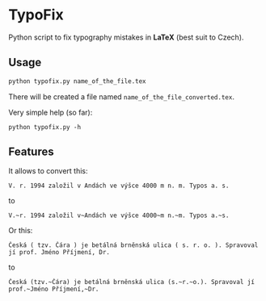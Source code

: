 # TypoFix

Python script to fix typography mistakes in **LaTeX** (best suit to Czech).

## Usage

```bash
python typofix.py name_of_the_file.tex
```

There will be created a file named `name_of_the_file_converted.tex`.

Very simple help (so far):
```
python typofix.py -h
```

## Features

It allows to convert this:

```
V. r. 1994 založil v Andách ve výšce 4000 m n. m. Typos a. s.
```
to

```
V.~r. 1994 založil v~Andách ve výšce 4000~m n.~m. Typos a.~s.
```

Or this:

```
Česká ( tzv. Čára ) je betálná brněnská ulica ( s. r. o. ). Spravoval jí prof. Jméno Příjmení, Dr.
```

to

```
Česká (tzv.~Čára) je betálná brněnská ulica (s.~r.~o.). Spravoval jí prof.~Jméno Příjmení,~Dr.
```
